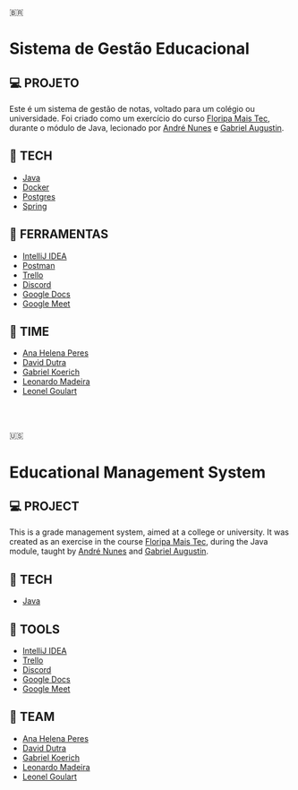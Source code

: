 🇧🇷
# Sistema de Gestão Educacional

## 💻 PROJETO

Este é um sistema de gestão de notas, voltado para um colégio ou universidade. Foi criado como um exercício do curso [Floripa Mais Tec](https://floripamaistec.pmf.sc.gov.br), durante o módulo de Java, lecionado por [André Nunes](https://github.com/andresnunes) e [Gabriel Augustin](https://github.com/AugustinGabriel).

## 🚀 TECH
- [Java](https://www.java.com/pt-BR/download/help/whatis_java.html)
- [Docker](https://www.docker.com)
- [Postgres](https://www.postgresql.org)
- [Spring](https://spring.io)

## 🔧 FERRAMENTAS
- [IntelliJ IDEA](https://www.jetbrains.com/pt-br/idea/)
- [Postman](https://www.postman.com)
- [Trello](https://trello.com/pt-BR)
- [Discord](https://discord.com)
- [Google Docs](https://www.google.com/docs/about/)
- [Google Meet](https://workspace.google.com/products/meet/)
  
## 📇 TIME
- [Ana Helena Peres](https://github.com/anahperes)
- [David Dutra](https://github.com/dutra357)
- [Gabriel Koerich](https://github.com/GKoerich18)
- [Leonardo Madeira](https://github.com/devleo-m)
- [Leonel Goulart](https://github.com/Leogolass)

<br>

<br>

🇺🇸
# Educational Management System

## 💻 PROJECT

This is a grade management system, aimed at a college or university. It was created as an exercise in the course [Floripa Mais Tec](https://floripamaistec.pmf.sc.gov.br), during the Java module, taught by [André Nunes](https://github.com/andresnunes ) and [Gabriel Augustin](https://github.com/AugustinGabriel).

## 🚀 TECH
- [Java](https://www.java.com/pt-BR/download/help/whatis_java.html)


## 🔧 TOOLS
- [IntelliJ IDEA](https://www.jetbrains.com/pt-br/idea/)
- [Trello](https://trello.com/pt-BR)
- [Discord](https://discord.com)
- [Google Docs](https://www.google.com/docs/about/)
- [Google Meet](https://workspace.google.com/products/meet/)
  
## 📇 TEAM
- [Ana Helena Peres](https://github.com/anahperes)
- [David Dutra](https://github.com/dutra357)
- [Gabriel Koerich](https://github.com/GKoerich18)
- [Leonardo Madeira](https://github.com/devleo-m)
- [Leonel Goulart](https://github.com/Leogolass)

<br>
